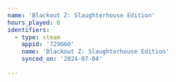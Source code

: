 ```yaml
---
name: 'Blackout Z: Slaughterhouse Edition'
hours_played: 0
identifiers:
  - type: steam
    appid: '729660'
    name: 'Blackout Z: Slaughterhouse Edition'
    synced_on: '2024-07-04'

---
```

